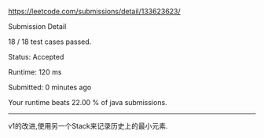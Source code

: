 https://leetcode.com/submissions/detail/133623623/

Submission Detail

18 / 18 test cases passed.

Status: Accepted

Runtime: 120 ms

Submitted: 0 minutes ago

Your runtime beats 22.00 % of java submissions.

***

v1的改进,使用另一个Stack来记录历史上的最小元素.